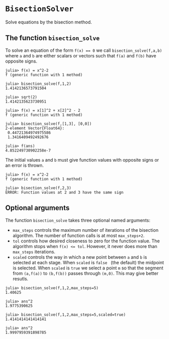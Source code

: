 # `BisectionSolver`

Solve equations by the bisection method. 

## The function `bisection_solve`

To solve an equation of the form `f(x) == 0` we call `bisection_solve(f,a,b)`
where `a` and `b` are either scalars or vectors such that `f(a)` and `f(b)`
have opposite signs.

```
julia> f(x) = x^2-2
f (generic function with 1 method)

julia> bisection_solve(f,1,2)
1.4142136573791504

julia> sqrt(2)
1.4142135623730951

julia> f(x) = x[1]^2 + x[2]^2 - 2
f (generic function with 1 method)

julia> bisection_solve(f,[1,3], [0,0])
2-element Vector{Float64}:
 0.44721364974975586
 1.3416409492492676

julia> f(ans)
4.852249730902258e-7
```

The initial values `a` and `b` must give function values with opposite signs or
an error is thrown.

```
julia> f(x) = x^2-2
f (generic function with 1 method)

julia> bisection_solve(f,2,3)
ERROR: Function values at 2 and 3 have the same sign
```

## Optional arguments

The function `bisection_solve` takes three optional named arguments:
* `max_steps` controls the maximum number of iterations of the bisection algorithm. The number of function calls is at most `max_steps+2`.
* `tol` controls how desired closeness to zero for the function value. The algorithm stops when `f(x) <= tol`. However, it never does more than `max_steps` iterations.
* `scaled` controls the way in which a new point between `a` and `b` is selected at each stage. When `scaled` is `false ` (the default) the midpoint is selected. When `scaled` is `true` we select a point `m` so that the segment from `(a,f(a))` to `(b,f(b))` passes through `(m,0)`. This may give better resutls.

```
julia> bisection_solve(f,1,2,max_steps=5)
1.40625

julia> ans^2
1.9775390625

julia> bisection_solve(f,1,2,max_steps=5,scaled=true)
1.4141414141414141

julia> ans^2
1.9997959391898785

```

